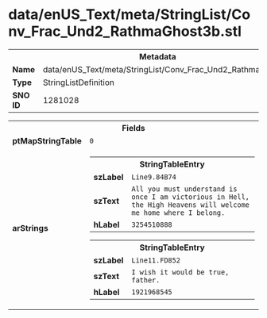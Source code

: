 <h1>data/enUS_Text/meta/StringList/Conv_Frac_Und2_RathmaGhost3b.stl</h1><table><tr><th colspan="100%">Metadata</th></tr><tr><td><b>Name</b></td><td>data/enUS_Text/meta/StringList/Conv_Frac_Und2_RathmaGhost3b.stl</td></tr><tr><td><b>Type</b></td><td>StringListDefinition</td></tr><tr><td><b>SNO ID</b></td><td>1281028</td></tr></table>

<table><tr><th colspan="100%">Fields</th></tr><tr><td><b>ptMapStringTable</b></td><td><code>0</code></td></tr><tr><td><b>arStrings</b></td><td><table><tr><th colspan="100%">StringTableEntry</th></tr><tr><td><b>szLabel</b></td><td><code>Line9.84B74</code></td></tr><tr><td><b>szText</b></td><td><code>All you must understand is once I am victorious in Hell, the High Heavens will welcome me home where I belong.</code></td></tr><tr><td><b>hLabel</b></td><td><code>3254510888</code></td></tr></table>


<table><tr><th colspan="100%">StringTableEntry</th></tr><tr><td><b>szLabel</b></td><td><code>Line11.FD852</code></td></tr><tr><td><b>szText</b></td><td><code>I wish it would be true, father.</code></td></tr><tr><td><b>hLabel</b></td><td><code>1921968545</code></td></tr></table>


</td></tr></table>

